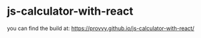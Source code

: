 # js-calculator-with-react

you can find the build at: https://provvy.github.io/js-calculator-with-react/
